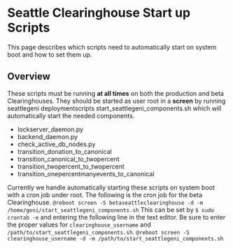 # Seattle Clearinghouse Start up Scripts
This page describes which scripts need to automatically start on system boot and how to set them up.




## Overview
These scripts must be running **at all times** on both the production and beta Clearinghouses. They should be started as user root in a **screen** by running 
seattlegeni
deploymentscripts
start_seattlegeni_components.sh which will automatically start the needed components.
 * lockserver_daemon.py 
 * backend_daemon.py
 * check_active_db_nodes.py
 * transition_donation_to_canonical
 * transition_canonical_to_twopercent
 * transition_twopercent_to_twopercent
 * transition_onepercentmanyevents_to_canonical

Currently we handle automatically starting these scripts on system boot with a cron job under root.  The following is the cron job for the beta Clearinghouse.
 ```@reboot screen -S betaseattleclearinghouse -d -m /home/geni/start_seattlegeni_components.sh```
This can be set by 
 ```$ sudo crontab -e```
and entering the following line in the text editor.  Be sure to enter the proper values for ```clearinghouse_username``` and ```/path/to/start_seattlegeni_components.sh```.
 ```@reboot screen -S clearinghouse_username -d -m /path/to/start_seattlegeni_components.sh```
 